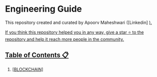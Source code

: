 # Engineering Guide

This repository created and curated by Apoorv Maheshwari ([Linkedin] <a href="https://www.linkedin.com/in/apoorv-maheshwari-6689791aa/" target="blank">).
  
  If you think this repository helped you in any way, give a star ⭐ to the repository and help it reach more people in the community.

## Table of Contents :clipboard:

1. [BLOCKCHAIN] 
